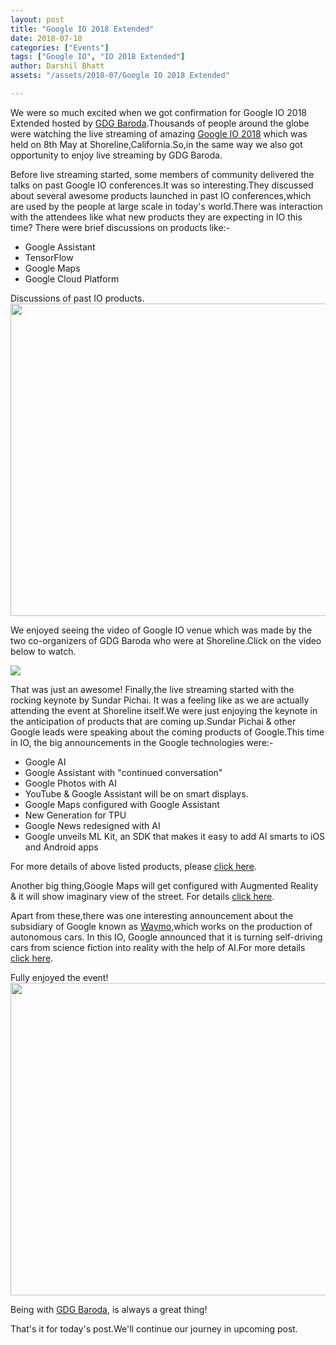 ```yaml
---
layout: post
title: "Google IO 2018 Extended"
date: 2018-07-18
categories: ["Events"]
tags: ["Google IO", "IO 2018 Extended"]
author: Darshil Bhatt
assets: "/assets/2018-07/Google IO 2018 Extended"

---
```

We were so much excited when we got confirmation for Google IO 2018 Extended hosted by [GDG Baroda](https://gdgbaroda.com/).Thousands of people around the globe were watching the live streaming of amazing [Google IO 2018](https://www.youtube.com/watch?v=ogfYd705cRs) which was held on 8th May at Shoreline,California.So,in the same way we also got opportunity to enjoy live streaming by GDG Baroda.

Before live streaming started, some members of community delivered the talks on past Google IO conferences.It was so interesting.They discussed about several awesome products launched in past IO conferences,which are used by the people at large scale in today's world.There was interaction with the attendees like what new products they are expecting in IO this time? There were brief discussions on products like:-

* Google Assistant
* TensorFlow
* Google Maps
* Google Cloud Platform

Discussions of past IO products.
<img src="https://pbs.twimg.com/media/DdYgIbqVAAA9MfQ.jpg" width="600" height="500">

We enjoyed seeing the video of Google IO venue which was made by the two co-organizers of GDG Baroda who were at Shoreline.Click on the video below to watch.

[![](https://i.ytimg.com/an_webp/Gty7tpsonyM/mqdefault_6s.webp?du=3000&sqp=CLP-zNoF&rs=AOn4CLCs1U9gC7yq2BQaA2V00MQI7sMt3A)](https://www.youtube.com/watch?v=Gty7tpsonyM)

That was just an awesome! Finally,the live streaming started with the rocking keynote by Sundar Pichai. It was a feeling like as we are actually attending the event at Shoreline itself.We were just enjoying the keynote in the anticipation of products that are coming up.Sundar Pichai & other Google leads were speaking about the coming products of Google.This time in IO, the big announcements in the Google technologies were:-

* Google AI
* Google Assistant with "continued conversation"
* Google Photos with AI
* YouTube & Google Assistant will be on smart displays.
* Google Maps configured with Google Assistant
* New Generation for TPU
* Google News redesigned with AI
* Google unveils ML Kit, an SDK that makes it easy to add AI smarts to iOS and Android apps

For more details of above listed products, please [click here](https://techcrunch.com/2018/05/08/8-big-announcements-from-google-i-o-2018/).

Another big thing,Google Maps will get configured with Augmented Reality & it will show imaginary view of the street. For details [click here](https://www.youtube.com/watch?v=xS_NgTAB4jQ).

Apart from these,there was one interesting announcement about the subsidiary of Google known as [Waymo](https://en.wikipedia.org/wiki/Waymo),which works on the production of autonomous cars. In this IO, Google announced that it is turning self-driving cars from science fiction into reality with the help of AI.For more details [click here](https://www.youtube.com/watch?v=UrJ4-AUL4U0).

Fully enjoyed the event!
<img src="https://pbs.twimg.com/media/DdYgGFzV4AELfgf.jpg" width="600" height="500">




Being with [GDG Baroda](https://gdgbaroda.com/), is always a great thing!

That's it for today's post.We'll continue our journey in upcoming post.
